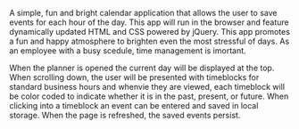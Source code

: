 A simple, fun and bright calendar application that allows the user to save events for each hour of the day. 
This app will run in the browser and feature dynamically updated HTML and CSS powered by jQuery.
This app promotes a fun and happy atmosphere to brighten even the most stressful of days.
As an employee with a busy scedule, time management is imortant.


When the planner is opened the current day will be displayed at the top. 
When scrolling down, the user will be presented with timeblocks for standard business hours
and whenvie they are viewed, each timeblock will be color coded to indicate whether it is in the past, present, or future.
When clicking into a timeblock an event can be entered and saved in local storage.
When the page is refreshed, the saved events persist.
